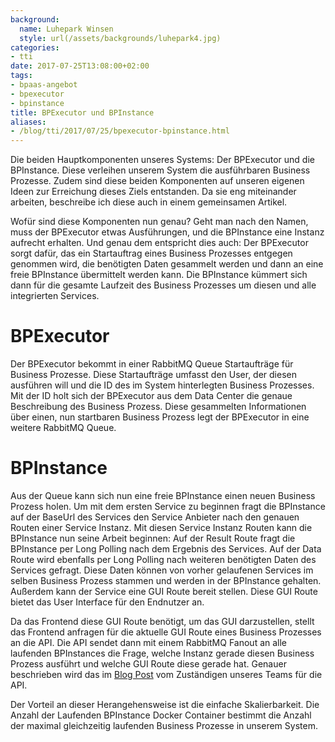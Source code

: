 ```yaml
---
background:
  name: Luhepark Winsen
  style: url(/assets/backgrounds/luhepark4.jpg)
categories:
- tti
date: 2017-07-25T13:08:00+02:00
tags:
- bpaas-angebot
- bpexecutor
- bpinstance
title: BPExecutor und BPInstance
aliases:
- /blog/tti/2017/07/25/bpexecutor-bpinstance.html
---
```


Die beiden Hauptkomponenten unseres Systems: Der BPExecutor und die BPInstance.
Diese verleihen unserem System die ausführbaren Business Prozesse.
Zudem sind diese beiden Komponenten auf unseren eigenen Ideen zur Erreichung dieses Ziels entstanden.
Da sie eng miteinander arbeiten, beschreibe ich diese auch in einem gemeinsamen Artikel.

Wofür sind diese Komponenten nun genau?
Geht man nach den Namen, muss der BPExecutor etwas Ausführungen, und die BPInstance eine Instanz aufrecht erhalten.
Und genau dem entspricht dies auch: Der BPExecutor sorgt dafür, das ein Startauftrag eines Business Prozesses entgegen genommen wird, die benötigten Daten gesammelt werden und dann an eine freie BPInstance übermittelt werden kann.
Die BPInstance kümmert sich dann für die gesamte Laufzeit des Business Prozesses um diesen und alle integrierten Services.

# BPExecutor

Der BPExecutor bekommt in einer RabbitMQ Queue Startaufträge für Business Prozesse.
Diese Startaufträge umfasst den User, der diesen ausführen will und die ID des im System hinterlegten Business Prozesses.
Mit der ID holt sich der BPExecutor aus dem Data Center die genaue Beschreibung des Business Prozess.
Diese gesammelten Informationen über einen, nun startbaren Business Prozess legt der BPExecutor in eine weitere RabbitMQ Queue.

# BPInstance

Aus der Queue kann sich nun eine freie BPInstance einen neuen Business Prozess holen.
Um mit dem ersten Service zu beginnen fragt die BPInstance auf der BaseUrl des Services den Service Anbieter nach den genauen Routen einer Service Instanz.
Mit diesen Service Instanz Routen kann die BPInstance nun seine Arbeit beginnen:
Auf der Result Route fragt die BPInstance per Long Polling nach dem Ergebnis des Services.
Auf der Data Route wird ebenfalls per Long Polling nach weiteren benötigten Daten des Services gefragt.
Diese Daten können von vorher gelaufenen Services im selben Business Prozess stammen und werden in der BPInstance gehalten.
Außerdem kann der Service eine GUI Route bereit stellen.
Diese GUI Route bietet das User Interface für den Endnutzer an.

Da das Frontend diese GUI Route benötigt, um das GUI darzustellen, stellt das Frontend anfragen für die aktuelle GUI Route eines Business Prozesses an die API.
Die API sendet dann mit einem RabbitMQ Fanout an alle laufenden BPInstances die Frage, welche Instanz gerade diesen Business Prozess ausführt und welche GUI Route diese gerade hat.
Genauer beschrieben wird das im [Blog Post](//tti-ss2017-portfolio.jimdo.com/2017/07/08/kommunikation-api-und-bpinstance/) vom Zuständigen unseres Teams für die API.

Der Vorteil an dieser Herangehensweise ist die einfache Skalierbarkeit.
Die Anzahl der Laufenden BPInstance Docker Container bestimmt die Anzahl der maximal gleichzeitig laufenden Business Prozesse in unserem System.
